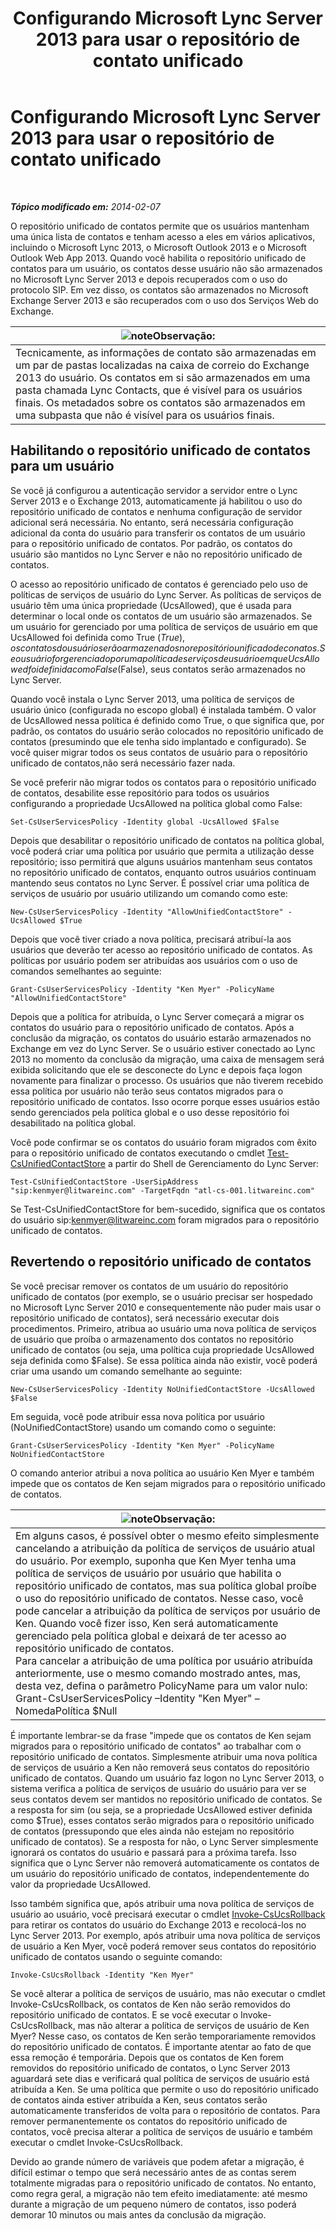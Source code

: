 ﻿---
title: Configurando Microsoft Lync Server 2013 para usar o repositório de contato unificado
TOCTitle: Configurando Microsoft Lync Server 2013 para usar o repositório de contato unificado
ms:assetid: 6aa17ae3-764e-4986-a900-85a3cdb8c1fc
ms:mtpsurl: https://technet.microsoft.com/pt-br/library/JJ688083(v=OCS.15)
ms:contentKeyID: 49886251
ms.date: 05/19/2016
mtps_version: v=OCS.15
ms.translationtype: HT
---

# Configurando Microsoft Lync Server 2013 para usar o repositório de contato unificado

 

_**Tópico modificado em:** 2014-02-07_

O repositório unificado de contatos permite que os usuários mantenham uma única lista de contatos e tenham acesso a eles em vários aplicativos, incluindo o Microsoft Lync 2013, o Microsoft Outlook 2013 e o Microsoft Outlook Web App 2013. Quando você habilita o repositório unificado de contatos para um usuário, os contatos desse usuário não são armazenados no Microsoft Lync Server 2013 e depois recuperados com o uso do protocolo SIP. Em vez disso, os contatos são armazenados no Microsoft Exchange Server 2013 e são recuperados com o uso dos Serviços Web do Exchange.

<table>
<thead>
<tr class="header">
<th><img src="images/Gg425756.note(OCS.15).gif" title="note" alt="note" />Observação:</th>
</tr>
</thead>
<tbody>
<tr class="odd">
<td>Tecnicamente, as informações de contato são armazenadas em um par de pastas localizadas na caixa de correio do Exchange 2013 do usuário. Os contatos em si são armazenados em uma pasta chamada Lync Contacts, que é visível para os usuários finais. Os metadados sobre os contatos são armazenados em uma subpasta que não é visível para os usuários finais.</td>
</tr>
</tbody>
</table>


## Habilitando o repositório unificado de contatos para um usuário

Se você já configurou a autenticação servidor a servidor entre o Lync Server 2013 e o Exchange 2013, automaticamente já habilitou o uso do repositório unificado de contatos e nenhuma configuração de servidor adicional será necessária. No entanto, será necessária configuração adicional da conta do usuário para transferir os contatos de um usuário para o repositório unificado de contatos. Por padrão, os contatos do usuário são mantidos no Lync Server e não no repositório unificado de contatos.

O acesso ao repositório unificado de contatos é gerenciado pelo uso de políticas de serviços de usuário do Lync Server. As políticas de serviços de usuário têm uma única propriedade (UcsAllowed), que é usada para determinar o local onde os contatos de um usuário são armazenados. Se um usuário for gerenciado por uma política de serviços de usuário em que UcsAllowed foi definida como True ($True), os contatos do usuário serão armazenados no repositório unificado de conatos. Se o usuário for gerenciado por uma política de serviços de usuário em que UcsAllowed foi definida como False ($False), seus contatos serão armazenados no Lync Server.

Quando você instala o Lync Server 2013, uma política de serviços de usuário único (configurada no escopo global) é instalada também. O valor de UcsAllowed nessa política é definido como True, o que significa que, por padrão, os contatos do usuário serão colocados no repositório unificado de contatos (presumindo que ele tenha sido implantado e configurado). Se você quiser migrar todos os seus contatos de usuário para o repositório unificado de contatos,não será necessário fazer nada.

Se você preferir não migrar todos os contatos para o repositório unificado de contatos, desabilite esse repositório para todos os usuários configurando a propriedade UcsAllowed na política global como False:

    Set-CsUserServicesPolicy -Identity global -UcsAllowed $False

Depois que desabilitar o repositório unificado de contatos na política global, você poderá criar uma política por usuário que permita a utilização desse repositório; isso permitirá que alguns usuários mantenham seus contatos no repositório unificado de contatos, enquanto outros usuários continuam mantendo seus contatos no Lync Server. É possível criar uma política de serviços de usuário por usuário utilizando um comando como este:

    New-CsUserServicesPolicy -Identity "AllowUnifiedContactStore" -UcsAllowed $True

Depois que você tiver criado a nova política, precisará atribuí-la aos usuários que deverão ter acesso ao repositório unificado de contatos. As políticas por usuário podem ser atribuídas aos usuários com o uso de comandos semelhantes ao seguinte:

    Grant-CsUserServicesPolicy -Identity "Ken Myer" -PolicyName "AllowUnifiedContactStore"

Depois que a política for atribuída, o Lync Server começará a migrar os contatos do usuário para o repositório unificado de contatos. Após a conclusão da migração, os contatos do usuário estarão armazenados no Exchange em vez do Lync Server. Se o usuário estiver conectado ao Lync 2013 no momento da conclusão da migração, uma caixa de mensagem será exibida solicitando que ele se desconecte do Lync e depois faça logon novamente para finalizar o processo. Os usuários que não tiverem recebido essa política por usuário não terão seus contatos migrados para o repositório unificado de contatos. Isso ocorre porque esses usuários estão sendo gerenciados pela política global e o uso desse repositório foi desabilitado na política global.

Você pode confirmar se os contatos do usuário foram migrados com êxito para o repositório unificado de contatos executando o cmdlet [Test-CsUnifiedContactStore](https://docs.microsoft.com/en-us/powershell/module/skype/Test-CsUnifiedContactStore) a partir do Shell de Gerenciamento do Lync Server:

    Test-CsUnifiedContactStore -UserSipAddress "sip:kenmyer@litwareinc.com" -TargetFqdn "atl-cs-001.litwareinc.com"

Se Test-CsUnifiedContactStore for bem-sucedido, significa que os contatos do usuário sip:kenmyer@litwareinc.com foram migrados para o repositório unificado de contatos.

## Revertendo o repositório unificado de contatos

Se você precisar remover os contatos de um usuário do repositório unificado de contatos (por exemplo, se o usuário precisar ser hospedado no Microsoft Lync Server 2010 e consequentemente não puder mais usar o repositório unificado de contatos), será necessário executar dois procedimentos. Primeiro, atribua ao usuário uma nova política de serviços de usuário que proíba o armazenamento dos contatos no repositório unificado de contatos (ou seja, uma política cuja propriedade UcsAllowed seja definida como $False). Se essa política ainda não existir, você poderá criar uma usando um comando semelhante ao seguinte:

    New-CsUserServicesPolicy -Identity NoUnifiedContactStore -UcsAllowed $False

Em seguida, você pode atribuir essa nova política por usuário (NoUnifiedContactStore) usando um comando como o seguinte:

    Grant-CsUserServicesPolicy -Identity "Ken Myer" -PolicyName NoUnifiedContactStore

O comando anterior atribui a nova política ao usuário Ken Myer e também impede que os contatos de Ken sejam migrados para o repositório unificado de contatos.

<table>
<thead>
<tr class="header">
<th><img src="images/Gg425756.note(OCS.15).gif" title="note" alt="note" />Observação:</th>
</tr>
</thead>
<tbody>
<tr class="odd">
<td>Em alguns casos, é possível obter o mesmo efeito simplesmente cancelando a atribuição da política de serviços de usuário atual do usuário. Por exemplo, suponha que Ken Myer tenha uma política de serviços de usuário por usuário que habilita o repositório unificado de contatos, mas sua política global proíbe o uso do repositório unificado de contatos. Nesse caso, você pode cancelar a atribuição da política de serviços por usuário de Ken. Quando você fizer isso, Ken será automaticamente gerenciado pela política global e deixará de ter acesso ao repositório unificado de contatos.<br />
Para cancelar a atribuição de uma política por usuário atribuída anteriormente, use o mesmo comando mostrado antes, mas, desta vez, defina o parâmetro PolicyName para um valor nulo:<br />
Grant-CsUserServicesPolicy –Identity &quot;Ken Myer&quot; –NomedaPolítica $Null</td>
</tr>
</tbody>
</table>


É importante lembrar-se da frase "impede que os contatos de Ken sejam migrados para o repositório unificado de contatos" ao trabalhar com o repositório unificado de contatos. Simplesmente atribuir uma nova política de serviços de usuário a Ken não removerá seus contatos do repositório unificado de contatos. Quando um usuário faz logon no Lync Server 2013, o sistema verifica a política de serviços de usuário do usuário para ver se seus contatos devem ser mantidos no repositório unificado de contatos. Se a resposta for sim (ou seja, se a propriedade UcsAllowed estiver definida como $True), esses contatos serão migrados para o repositório unificado de contatos (pressupondo que eles ainda não estejam no repositório unificado de contatos). Se a resposta for não, o Lync Server simplesmente ignorará os contatos do usuário e passará para a próxima tarefa. Isso significa que o Lync Server não removerá automaticamente os contatos de um usuário do repositório unificado de contatos, independentemente do valor da propriedade UcsAllowed.

Isso também significa que, após atribuir uma nova política de serviços de usuário ao usuário, você precisará executar o cmdlet [Invoke-CsUcsRollback](https://docs.microsoft.com/en-us/powershell/module/skype/Invoke-CsUcsRollback) para retirar os contatos do usuário do Exchange 2013 e recolocá-los no Lync Server 2013. Por exemplo, após atribuir uma nova política de serviços de usuário a Ken Myer, você poderá remover seus contatos do repositório unificado de contatos usando o seguinte comando:

    Invoke-CsUcsRollback -Identity "Ken Myer"

Se você alterar a política de serviços de usuário, mas não executar o cmdlet Invoke-CsUcsRollback, os contatos de Ken não serão removidos do repositório unificado de contatos. E se você executar o Invoke-CsUcsRollback, mas não alterar a política de serviços de usuário de Ken Myer? Nesse caso, os contatos de Ken serão temporariamente removidos do repositório unificado de contatos. É importante atentar ao fato de que essa remoção é temporária. Depois que os contatos de Ken forem removidos do repositório unificado de contatos, o Lync Server 2013 aguardará sete dias e verificará qual política de serviços de usuário está atribuída a Ken. Se uma política que permite o uso do repositório unificado de contatos ainda estiver atribuída a Ken, seus contatos serão automaticamente transferidos de volta para o repositório de contatos. Para remover permanentemente os contatos do repositório unificado de contatos, você precisa alterar a política de serviços de usuário e também executar o cmdlet Invoke-CsUcsRollback.

Devido ao grande número de variáveis que podem afetar a migração, é difícil estimar o tempo que será necessário antes de as contas serem totalmente migradas para o repositório unificado de contatos. No entanto, como regra geral, a migração não tem efeito imediatamente: até mesmo durante a migração de um pequeno número de contatos, isso poderá demorar 10 minutos ou mais antes da conclusão da migração.

